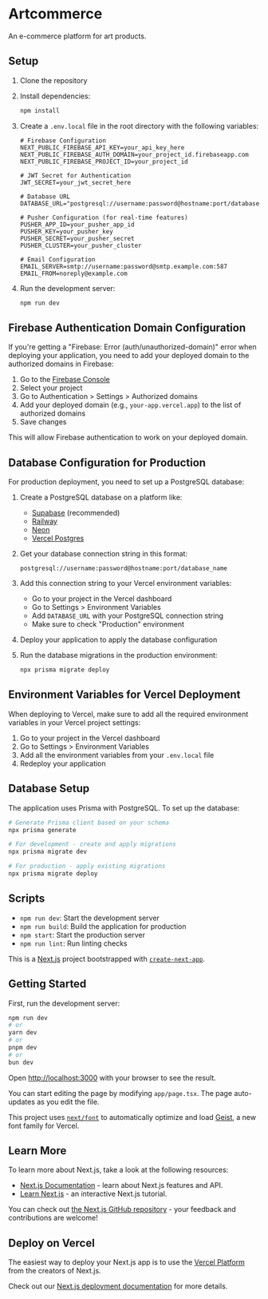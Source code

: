 # Artcommerce

An e-commerce platform for art products.

## Setup

1. Clone the repository
2. Install dependencies:
   ```bash
   npm install
   ```
3. Create a `.env.local` file in the root directory with the following variables:
   ```
   # Firebase Configuration
   NEXT_PUBLIC_FIREBASE_API_KEY=your_api_key_here
   NEXT_PUBLIC_FIREBASE_AUTH_DOMAIN=your_project_id.firebaseapp.com
   NEXT_PUBLIC_FIREBASE_PROJECT_ID=your_project_id

   # JWT Secret for Authentication
   JWT_SECRET=your_jwt_secret_here

   # Database URL
   DATABASE_URL="postgresql://username:password@hostname:port/database_name"

   # Pusher Configuration (for real-time features)
   PUSHER_APP_ID=your_pusher_app_id
   PUSHER_KEY=your_pusher_key
   PUSHER_SECRET=your_pusher_secret
   PUSHER_CLUSTER=your_pusher_cluster

   # Email Configuration
   EMAIL_SERVER=smtp://username:password@smtp.example.com:587
   EMAIL_FROM=noreply@example.com
   ```

4. Run the development server:
   ```bash
   npm run dev
   ```

## Firebase Authentication Domain Configuration

If you're getting a "Firebase: Error (auth/unauthorized-domain)" error when deploying your application, you need to add your deployed domain to the authorized domains in Firebase:

1. Go to the [Firebase Console](https://console.firebase.google.com/)
2. Select your project
3. Go to Authentication > Settings > Authorized domains
4. Add your deployed domain (e.g., `your-app.vercel.app`) to the list of authorized domains
5. Save changes

This will allow Firebase authentication to work on your deployed domain.

## Database Configuration for Production

For production deployment, you need to set up a PostgreSQL database:

1. Create a PostgreSQL database on a platform like:
   - [Supabase](https://supabase.com/) (recommended)
   - [Railway](https://railway.app/)
   - [Neon](https://neon.tech/)
   - [Vercel Postgres](https://vercel.com/docs/storage/vercel-postgres)

2. Get your database connection string in this format:
   ```
   postgresql://username:password@hostname:port/database_name
   ```

3. Add this connection string to your Vercel environment variables:
   - Go to your project in the Vercel dashboard
   - Go to Settings > Environment Variables
   - Add `DATABASE_URL` with your PostgreSQL connection string
   - Make sure to check "Production" environment

4. Deploy your application to apply the database configuration

5. Run the database migrations in the production environment:
   ```bash
   npx prisma migrate deploy
   ```

## Environment Variables for Vercel Deployment

When deploying to Vercel, make sure to add all the required environment variables in your Vercel project settings:

1. Go to your project in the Vercel dashboard
2. Go to Settings > Environment Variables
3. Add all the environment variables from your `.env.local` file
4. Redeploy your application

## Database Setup

The application uses Prisma with PostgreSQL. To set up the database:

```bash
# Generate Prisma client based on your schema
npx prisma generate

# For development - create and apply migrations
npx prisma migrate dev

# For production - apply existing migrations
npx prisma migrate deploy
```

## Scripts

- `npm run dev`: Start the development server
- `npm run build`: Build the application for production
- `npm start`: Start the production server
- `npm run lint`: Run linting checks

This is a [Next.js](https://nextjs.org) project bootstrapped with [`create-next-app`](https://nextjs.org/docs/app/api-reference/cli/create-next-app).

## Getting Started

First, run the development server:

```bash
npm run dev
# or
yarn dev
# or
pnpm dev
# or
bun dev
```

Open [http://localhost:3000](http://localhost:3000) with your browser to see the result.

You can start editing the page by modifying `app/page.tsx`. The page auto-updates as you edit the file.

This project uses [`next/font`](https://nextjs.org/docs/app/building-your-application/optimizing/fonts) to automatically optimize and load [Geist](https://vercel.com/font), a new font family for Vercel.

## Learn More

To learn more about Next.js, take a look at the following resources:

- [Next.js Documentation](https://nextjs.org/docs) - learn about Next.js features and API.
- [Learn Next.js](https://nextjs.org/learn) - an interactive Next.js tutorial.

You can check out [the Next.js GitHub repository](https://github.com/vercel/next.js) - your feedback and contributions are welcome!

## Deploy on Vercel

The easiest way to deploy your Next.js app is to use the [Vercel Platform](https://vercel.com/new?utm_medium=default-template&filter=next.js&utm_source=create-next-app&utm_campaign=create-next-app-readme) from the creators of Next.js.

Check out our [Next.js deployment documentation](https://nextjs.org/docs/app/building-your-application/deploying) for more details.

